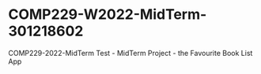 # COMP229-W2022-MidTerm-301218602
COMP229-2022-MidTerm Test - MidTerm Project - the Favourite Book List App
